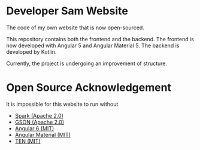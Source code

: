 # Developer Sam Website

The code of my own website that is now open-sourced.

This repository contains both the frontend and the backend. The frontend is
now developed with Angular 5 and Angular Material 5. The backend is developed
by Kotlin.

Currently, the project is undergoing an improvement of structure. 

# Open Source Acknowledgement

It is impossible for this website to run without

* [Spark (Apache 2.0)](https://github.com/perwendel/spark)
* [GSON (Apache 2.0)](https://github.com/google/gson)
* [Angular 6 (MIT)](https://github.com/angular/angular)
* [Angular Material (MIT)](https://github.com/angular/material2)
* [TEN (MIT)](https://github.com/SamChou19815/TEN)
